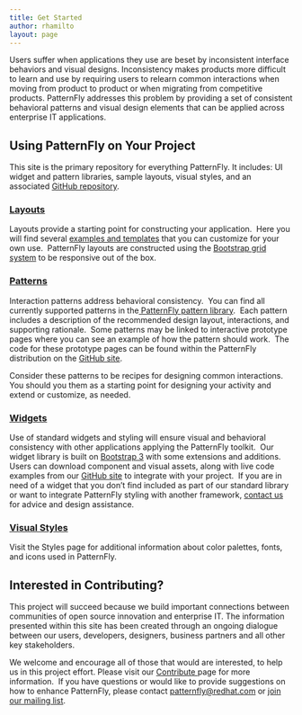 ```yaml
---
title: Get Started
author: rhamilto
layout: page
---
```

Users suffer when applications they use are beset by inconsistent interface behaviors and visual designs. Inconsistency makes products more difficult to learn and use by requiring users to relearn common interactions when moving from product to product or when migrating from competitive products. PatternFly addresses this problem by providing a set of consistent behavioral patterns and visual design elements that can be applied across enterprise IT applications.

## Using PatternFly on Your Project

This site is the primary repository for everything PatternFly. It includes: UI widget and pattern libraries, sample layouts, visual styles, and an associated [GitHub repository][1].

### [Layouts][2]

Layouts provide a starting point for constructing your application.  Here you will find several [examples and templates][3] that you can customize for your own use.  PatternFly layouts are constructed using the [Bootstrap grid system][4] to be responsive out of the box.

### [Patterns][5]

Interaction patterns address behavioral consistency.  You can find all currently supported patterns in the[ PatternFly pattern library][6].  Each pattern includes a description of the recommended design layout, interactions, and supporting rationale.  Some patterns may be linked to interactive prototype pages where you can see an example of how the pattern should work.  The code for these prototype pages can be found within the PatternFly distribution on the [GitHub site][1].

Consider these patterns to be recipes for designing common interactions.  You should you them as a starting point for designing your activity and extend or customize, as needed.

### [Widgets][7]

Use of standard widgets and styling will ensure visual and behavioral consistency with other applications applying the PatternFly toolkit.  Our widget library is built on [Bootstrap 3][8] with some extensions and additions.  Users can download component and visual assets, along with live code examples from our [GitHub site][1] to integrate with your project.  If you are in need of a widget that you don&#8217;t find included as part of our standard library or want to integrate PatternFly styling with another framework, [contact us][9] for advice and design assistance.

### [Visual Styles][10]

Visit the Styles page for additional information about color palettes, fonts, and icons used in PatternFly.

## Interested in Contributing?

This project will succeed because we build important connections between communities of open source innovation and enterprise IT. The information presented within this site has been created through an ongoing dialogue between our users, developers, designers, business partners and all other key stakeholders.

We welcome and encourage all of those that would are interested, to help us in this project effort. Please visit our [Contribute ][11]page for more information.  If you have questions or would like to provide suggestions on how to enhance PatternFly, please contact <patternfly@redhat.com> or [join our mailing list][12].

 [1]: https://github.com/patternfly/patternfly
 [2]: https://www.patternfly.org/layouts/ "Layouts"
 [3]: https://www.patternfly.org/layouts/layout-templates/ "Layout Templates"
 [4]: https://www.patternfly.org/layouts/patternfly-grid-system/ "PatternFly Grid System"
 [5]: https://www.patternfly.org/wikis/patterns/ "Patterns"
 [6]: /wikis/patterns/ "Patterns"
 [7]: https://www.patternfly.org/widgets/ "Widgets"
 [8]: http://getbootstrap.com/
 [9]: mailto:patternfly@redhat.com "contact us"
 [10]: https://www.patternfly.org/visual-styles/ "Styles"
 [11]: /contribute/ "Contribute"
 [12]: https://www.redhat.com/mailman/listinfo/patternfly